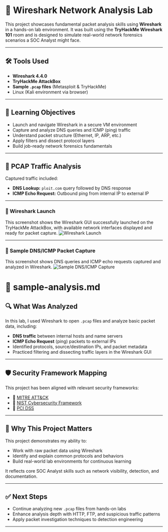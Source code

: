 
# 🦈 Wireshark Network Analysis Lab

This project showcases fundamental packet analysis skills using **Wireshark** in a hands-on lab environment. It was built using the **TryHackMe Wireshark 101** room and is designed to simulate real-world network forensics scenarios a SOC Analyst might face.

---

## 🛠 Tools Used

- **Wireshark 4.4.0**
- **TryHackMe AttackBox**
- **Sample `.pcap` files** (Metasploit & TryHackMe)
- Linux (Kali environment via browser)

---

## 🎯 Learning Objectives

- Launch and navigate Wireshark in a secure VM environment
- Capture and analyze DNS queries and ICMP (ping) traffic
- Understand packet structure (Ethernet, IP, ARP, etc.)
- Apply filters and dissect protocol layers
- Build job-ready network forensics fundamentals

---

## 🧪 PCAP Traffic Analysis

Captured traffic included:
- **DNS Lookup:** `ploit.com` query followed by DNS response
- **ICMP Echo Request:** Outbound ping from internal IP to external IP


---


### 🦈 Wireshark Launch

This screenshot shows the Wireshark GUI successfully launched on the TryHackMe AttackBox, with available network interfaces displayed and ready for packet capture.
![Wireshark Launch](wireshark-launch.jpg)

---

### 🧠 Sample DNS/ICMP Packet Capture

This screenshot shows DNS queries and ICMP echo requests captured and analyzed in Wireshark.
![Sample DNS/ICMP Capture](sample-dns-icmp.jpg)
# 📄 sample-analysis.md

## 🔍 What Was Analyzed
In this lab, I used Wireshark to open `.pcap` files and analyze basic packet data, including:

- **DNS traffic** between internal hosts and name servers  
- **ICMP Echo Request** (ping) packets to external IPs  
- Identified protocols, source/destination IPs, and packet metadata  
- Practiced filtering and dissecting traffic layers in the Wireshark GUI


---

## 🛡 Security Framework Mapping

This project has been aligned with relevant security frameworks:

- 🔗 [MITRE ATT&CK](./mitre-attack.md)
- 🔗 [NIST Cybersecurity Framework](./nist-csf.md)
- 🔗 [PCI DSS](./pci-dss.md)

---

## 💼 Why This Project Matters

This project demonstrates my ability to:
- Work with raw packet data using Wireshark
- Identify and explain common protocols and behaviors
- Build real-world lab environments for continuous learning

It reflects core SOC Analyst skills such as network visibility, detection, and documentation.

---

## ✅ Next Steps

- Continue analyzing new `.pcap` files from hands-on labs
- Enhance analysis depth with HTTP, FTP, and suspicious traffic patterns
- Apply packet investigation techniques to detection engineering

---
